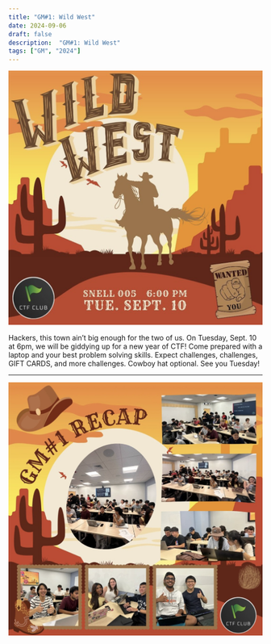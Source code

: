 ```yaml
---
title: "GM#1: Wild West"
date: 2024-09-06
draft: false
description:  "GM#1: Wild West"
tags: ["GM", "2024"]
---
```


![featured](featured.png)

Hackers, this town ain’t big enough for the two of us.
On Tuesday, Sept. 10 at 6pm, we will be giddying up for a new year of CTF! Come prepared with a laptop and your best problem solving skills. Expect challenges, challenges, GIFT CARDS, and more challenges.
Cowboy hat optional.
See you Tuesday!

---

![fa24_gm1](gm11.png)
